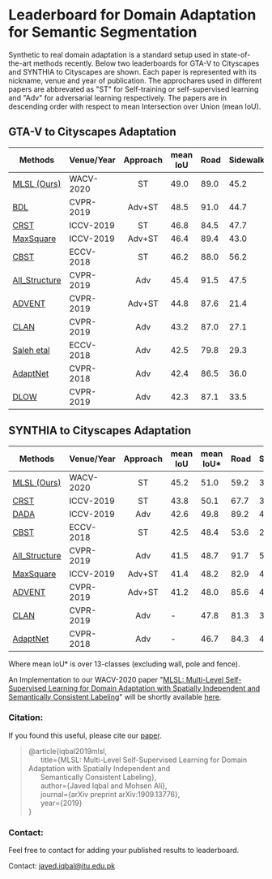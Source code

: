 # Leaderboard for Domain Adaptation for Semantic Segmentation


Synthetic to real domain adaptation is a standard setup used in state-of-the-art methods recently. Below two leaderboards for GTA-V to Cityscapes and SYNTHIA to Cityscapes are shown. Each paper is represented with its nickname, venue and year of publication. The approchares used in different papers are abbrevated as "ST" for Self-training or self-supervised learning and "Adv" for adversarial learning respectively. The papers are in descending order with respect to mean Intersection over Union (mean IoU). 


## GTA-V to Cityscapes Adaptation

| Methods        | Venue/Year | Approach        | mean IoU | Road  | Sidewalk | Building | Wall | Fence | Pole | T.Light | T.Sign | Vegitation | Terrain | Sky | Person | Rider | Car | Truck | Bus | Train | Motorcycle | Bicycle |
| -------------- | ----- |:---------------:| -------- | ----- | -------- | -------- | ---- | ----- | ---- | -------- | ------- | ---------- | ------- | --- | ------ | ----- | --- | ----- | --- | ----- | ---------- | ------- |
| [MLSL (Ours)](https://arxiv.org/abs/1909.13776) |WACV-2020|ST| 49.0 | 89.0 | 45.2 | 78.2 | 22.9 | 27.3 | 37.4 | 46.1 | 43.8 | 82.9 | 18.6 | 61.2 | 60.4 | 26.7 | 85.4 | 35.9 | 44.9 | 36.4 | 37.2 | 49.3 |
| [BDL](https://arxiv.org/abs/1904.10620) |CVPR-2019|Adv+ST| 48.5 | 91.0 | 44.7 | 84.2 | 34.6 | 27.6 | 30.2 | 36.0 | 36.0 | 85.0 | 43.6 | 83.0 | 58.6 | 31.6 | 83.3 | 35.3 | 49.7 | 3.3 | 28.8 | 35.6 |
| [CRST](https://arxiv.org/abs/1908.09822) |ICCV-2019|ST| 46.8 | 84.5 | 47.7 | 74.1 | 27.9 | 22.1 | 43.8 | 46.5 | 37.8 | 83.7 | 22.7 | 56.1 | 56.8 | 26.8 | 81.7 | 22.5 | 46.2 | 27.5 | 32.3 | 47.9 |
| [MaxSquare](https://arxiv.org/abs/1909.13589) |ICCV-2019|Adv+ST| 46.4 | 89.4 |43.0 |82.1 |30.5 |21.3 |30.3 |34.7 |24.0 |85.3 |39.4 |78.2 |63.0 |22.9 |84.6 |36.4 |43.0 |5.5 |34.7 |33.5 |
| [CBST](http://openaccess.thecvf.com/content_ECCV_2018/papers/Yang_Zou_Unsupervised_Domain_Adaptation_ECCV_2018_paper.pdf) |ECCV-2018|ST| 46.2 | 88.0 | 56.2 | 77.0 | 27.4 | 22.4 | 40.7 | 47.3 | 40.9 | 82.4 | 21.6 | 60.3 | 50.2 | 20.4 | 83.8 | 35.0 | 51.0 | 15.2 | 20.6 | 37.0 |
| [All_Structure](http://openaccess.thecvf.com/content_CVPR_2019/papers/Chang_All_About_Structure_Adapting_Structural_Information_Across_Domains_for_Boosting_CVPR_2019_paper.pdf) |CVPR-2019|Adv| 45.4 | 91.5 | 47.5 | 82.5 | 31.3 | 25.6 | 33.0 | 33.7 | 25.8 | 82.7 | 28.8 | 82.7 | 62.4 | 30.8 | 85.2 | 27.7 | 34.5 | 6.4 | 25.2 | 24.4 |
| [ADVENT](https://arxiv.org/abs/1811.12833) |CVPR-2019|Adv+ST| 44.8 | 87.6 | 21.4 | 82.0 | 34.8 | 26.2 | 28.5 | 35.6 | 23.0 | 84.5 | 35.1 | 76.2 | 58.6 | 30.7 | 84.8 | 34.2 | 43.4 | 0.4 | 28.4 | 35.3 |
| [CLAN](https://arxiv.org/abs/1809.09478) |CVPR-2019|Adv| 43.2 | 87.0 | 27.1 | 79.6 | 27.3 | 23.3 | 28.3 | 35.5 | 24.2 | 83.6 | 27.4 | 74.2 | 58.6 | 28.0 | 76.2 | 33.1 | 36.7 | 6.7 | 31.9 | 31.4 |
| [Saleh etal](https://arxiv.org/abs/1807.06132) |ECCV-2018|Adv| 42.5 | 79.8 | 29.3 | 77.8 | 24.2 | 21.6 | 6.9 | 23.5 | 44.2 | 80.5 | 38.0 | 76.2 | 52.7 | 22.2 | 83.0 | 32.3 | 41.3 | 27.0 | 19.3 | 27.7 |
| [AdaptNet](https://arxiv.org/abs/1802.10349) |CVPR-2018|Adv| 42.4 | 86.5 | 36.0 | 79.9 | 23.4 | 23.3 | 23.9 | 35.2 | 14.8 | 83.4 | 33.3 | 75.6 | 58.5 | 27.6 | 73.7 | 32.5 | 35.4 | 3.9 | 30.1 | 28.1 |
| [DLOW](https://arxiv.org/abs/1812.05418) |CVPR-2019|Adv| 42.3 | 87.1 | 33.5 | 80.5 | 24.5 | 13.2 | 29.8 | 29.5 | 26.6 | 82.6 | 26.7 | 81.8 | 55.9 | 25.3 | 78.0 | 33.5 | 38.7 | 0.0 | 22.9 | 34.5 |




## SYNTHIA to Cityscapes Adaptation

| Methods        | Venue/Year | Approach        | mean IoU | mean IoU* | Road  | Sidewalk | Building | Wall | Fence | Pole | T.Light | T.Sign | Vegitation | Sky | Person | Rider | Car | Bus | Motorcycle | Bicycle |
| -------------- | ---------- |:---------------:| -------- | --------- | ----- | -------- | -------- | ---- | ----- | ---- | ------- | ------ | ---------- | --- | ------ | ----- | --- | --- | ---------- | ------- |
| [MLSL (Ours)](https://arxiv.org/abs/1909.13776) |WACV-2020|ST| 45.2 | 51.0 | 59.2 | 30.2 | 68.5 | 22.9 | 1.0 | 36.2 | 32.7 | 28.3 | 86.2 | 75.4 | 68.6 | 27.7 | 82.7 | 26.3 | 24.3 | 52.7 |
| [CRST](https://arxiv.org/abs/1908.09822) |ICCV-2019|ST| 43.8 | 50.1 | 67.7 | 32.2 | 73.9 | 10.7 | 1.6 | 37.4 | 22.2 | 31.2 | 80.8 | 80.5 | 60.8 | 29.1 | 82.8 | 25.0 | 19.4 | 45.3 |
| [DADA](https://arxiv.org/abs/1904.01886) |ICCV-2019|Adv| 42.6 | 49.8 | 89.2 | 44.8 | 81.4 |6.8 |0.3 |26.2 |8.6 |11.1 |81.8 |84.0 |54.7 |19.3 |79.7 |40.7 |14.0 |38.8 |
| [CBST](http://openaccess.thecvf.com/content_ECCV_2018/papers/Yang_Zou_Unsupervised_Domain_Adaptation_ECCV_2018_paper.pdf) |ECCV-2018|ST| 42.5 | 48.4 | 53.6 | 23.7 | 75.0 | 12.5 | 0.3 | 36.4 | 23.5 | 26.3 | 84.8 | 74.7 | 67.2 | 17.5 | 84.5 | 28.4 | 15.2 | 55.8 |
| [All_Structure](http://openaccess.thecvf.com/content_CVPR_2019/papers/Chang_All_About_Structure_Adapting_Structural_Information_Across_Domains_for_Boosting_CVPR_2019_paper.pdf) |CVPR-2019|Adv| 41.5 | 48.7 | 91.7 | 53.5 | 77.1 | 2.5 | 0.2 | 27.1 | 6.2 | 7.6 | 78.4 | 81.2 | 55.8 | 19.2 | 82.3 | 30.3 | 17.1 | 34.3 |
| [MaxSquare](https://arxiv.org/abs/1909.13589) |ICCV-2019|Adv+ST| 41.4 | 48.2 | 82.9 | 40.7 | 80.3 | 10.2 | 0.8 | 25.8 | 12.8 | 18.2 | 82.5 | 82.2 | 53.1 | 18.0 | 79.0 | 31.4 | 10.4 | 35.6|
| [ADVENT](https://arxiv.org/abs/1811.12833) |CVPR-2019|Adv+ST| 41.2 | 48.0 | 85.6 | 42.2 | 79.7 | 8.7 | 0.4 | 25.9 | 5.4 | 8.1 | 80.4 | 84.1 | 57.9 | 23.8 | 73.3 | 36.4 | 14.2 | 33.0 |
| [CLAN](https://arxiv.org/abs/1809.09478) |CVPR-2019|Adv| - | 47.8 | 81.3 | 37.0 | 80.1 | -|-|-|16.1 | 13.7 | 78.2 | 81.5 | 53.4 | 21.2 | 73.0 | 32.9 | 22.6 | 30.7 |
| [AdaptNet](https://arxiv.org/abs/1802.10349) |CVPR-2018|Adv| - | 46.7 | 84.3 | 42.7 | 77.5 | -|-|-|4.7 | 7.0 | 77.9 | 82.5 | 54.3 | 21.0 | 72.3 | 32.2 | 18.9 | 32.3 |

Where mean IoU* is over 13-classes (excluding wall, pole and fence).

An Implementation to our WACV-2020 paper "[MLSL: Multi-Level Self-Supervised Learning for Domain Adaptation with Spatially Independent and Semantically Consistent Labeling](https://arxiv.org/abs/1909.13776)" will be shortly available [here](https://github.com/engrjavediqbal/MLSL). 

### Citation:
If you found this useful, please cite our [paper](https://arxiv.org/abs/1909.13776). 

>@article{iqbal2019mlsl,  
>&nbsp; &nbsp; &nbsp;    title={MLSL: Multi-Level Self-Supervised Learning for Domain Adaptation with Spatially Independent and  
>&nbsp; &nbsp; &nbsp;     Semantically Consistent Labeling},  
>&nbsp; &nbsp; &nbsp;     author={Javed Iqbal and Mohsen Ali},  
>&nbsp; &nbsp; &nbsp;     journal={arXiv preprint arXiv:1909.13776},  
>&nbsp; &nbsp; &nbsp;     year={2019}  
>}

### Contact:
Feel free to contact  for adding your published results to leaderboard.

Contact: javed.iqbal@itu.edu.pk
